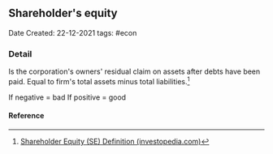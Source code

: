 ## Shareholder's equity
Date Created: 22-12-2021
tags: #econ

### Detail
Is the corporation's owners' residual claim on assets after debts have been paid.
Equal to firm's total assets minus total liabilities.[^1]

If negative = bad
If positive = good

#### Reference
[^1]: [Shareholder Equity (SE) Definition (investopedia.com)](https://www.investopedia.com/terms/s/shareholdersequity.asp)